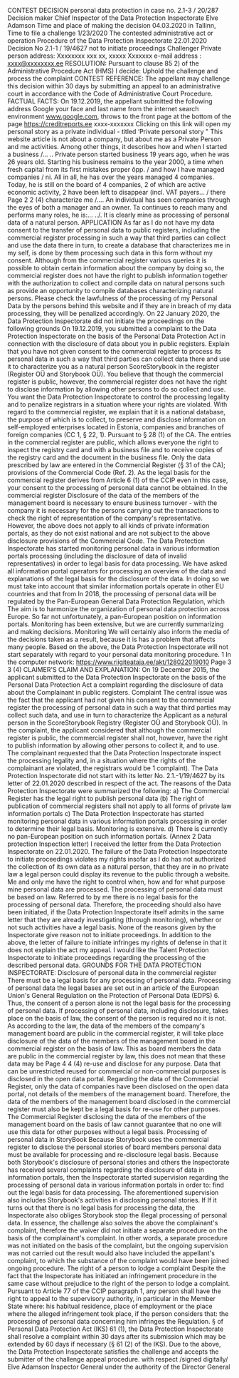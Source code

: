 CONTEST DECISION
personal data protection in case no. 2.1-3 / 20/287
Decision maker
Chief Inspector of the Data Protection Inspectorate Elve Adamson
Time and place of making the decision 04.03.2020 in Tallinn,
Time to file a challenge
1/23/2020
The contested administrative act or
operation
Procedure of the Data Protection Inspectorate 22.01.2020
Decision No 2.1-1 / 19/4627 not to initiate proceedings
Challenger
Private person
address: Xxxxxxxx xxx xx, xxxxx Xxxxxxx
e-mail address : xxxx@xxxxxxxx.ee
RESOLUTION:
Pursuant to clause 85 2) of the Administrative Procedure Act (HMS)
I decide:
Uphold the challenge and process the complaint
CONTEST REFERENCE:
The appellant may challenge this decision within 30 days by submitting
an appeal to an administrative court in accordance with the Code of Administrative Court Procedure.
FACTUAL FACTS:
On 19.12.2019, the appellant submitted the following address
Google your face and last name from the internet search environment www.google.com, throws
to the front page at the bottom of the page https://creditreports.ee xxxx-xxxxxxx
Clicking on this link will open my personal story as a private individual - titled ‘Private
personal story "
This website article is not about a company, but about me as a Private Person and me
activities. Among other things, it describes how and when I started a business /… .. Private person
started business 19 years ago, when he was 26 years old. Starting his business remains
to the year 2000, a time when fresh capital from its first mistakes proper
õpp. / and how I have managed companies / ni. All in all, he has over the years
managed 4 companies. Today, he is still on the board of 4 companies, 2 of which are active
economic activity, 2 have been left to disappear (incl. VAT payers… / there
Page 2
2 (4)
characterize me /…. An individual has seen companies through the eyes of both a manager and an owner. Ta
continues to reach many and performs many roles, he is:… ../. It is clearly mine as
processing of personal data of a natural person. APPLICATION As far as I do not have my data
consent to the transfer of personal data to public registers, including the commercial register
processing in such a way that third parties can collect and use the data there
in turn, to create a database that characterizes me in my self, is done by them
processing such data in this form without my consent. Although from the commercial register various queries
it is possible to obtain certain information about the company by doing so, the commercial register does not have the right to publish information
together with the authorization to collect and compile data on natural persons such as
provide an opportunity to compile databases characterizing natural persons. Please check
the lawfulness of the processing of my Personal Data by the persons behind this website
and if they are in breach of my data processing, they will be penalized accordingly.
On 22 January 2020, the Data Protection Inspectorate did not initiate the proceedings on the following grounds
On 19.12.2019, you submitted a complaint to the Data Protection Inspectorate on the basis of the Personal Data Protection Act
in connection with the disclosure of data about you in public registers. Explain that you have not given
consent to the commercial register to process its personal data in such a way that third parties can
collect data there and use it to characterize you as a natural person
ScoreStorybook in the register (Register OÜ and Storybook OÜ). You believe that though
the commercial register is public, however, the commercial register does not have the right to disclose information by allowing other persons to do so
collect and use. You want the Data Protection Inspectorate to control the processing
legality and to penalize registrars in a situation where your rights are violated.
With regard to the commercial register, we explain that it is a national database, the purpose of which is to collect,
to preserve and disclose information on self-employed enterprises located in Estonia,
companies and branches of foreign companies (CC 1, § 22, 1). Pursuant to § 28 (1) of the CA.
The entries in the commercial register are public, which allows everyone the right to inspect the registry card and
with a business file and to receive copies of the registry card and the document in the business file.
Only the data prescribed by law are entered in the Commercial Register (§ 31 of the CA);
provisions of the Commercial Code (Ref. 2). As the legal basis for the commercial register derives from Article 6 (1) of the CCIP
even in this case, your consent to the processing of personal data cannot be obtained. In the commercial register
Disclosure of the data of the members of the management board is necessary to ensure business turnover - with the company
it is necessary for the persons carrying out the transactions to check the right of representation of the company's representative.
However, the above does not apply to all kinds of private information portals, as they do not exist
national and are not subject to the above disclosure provisions of the Commercial Code.
The Data Protection Inspectorate has started monitoring personal data in various information portals
processing (including the disclosure of data of invalid representatives) in order to
legal basis for data processing. We have asked all information portal operators for processing
an overview of the data and explanations of the legal basis for the disclosure of the data. In doing so
we must take into account that similar information portals operate in other EU countries and that from
In 2018, the processing of personal data will be regulated by the Pan-European General Data Protection Regulation, which
The aim is to harmonize the organization of personal data protection across Europe. So far not
unfortunately, a pan-European position on information portals.
Monitoring has been extensive, but we are currently summarizing and making decisions. Monitoring
We will certainly also inform the media of the decisions taken as a result, because it is
has a problem that affects many people.
Based on the above, the Data Protection Inspectorate will not start separately with regard to your personal data
monitoring procedure.
1 In the computer network: https://www.riigiteataja.ee/akt/128022019010
Page 3
3 (4)
CLAIMER'S CLAIM AND EXPLANATION:
On 19 December 2015, the applicant submitted to the Data Protection Inspectorate on the basis of the Personal Data Protection Act
a complaint regarding the disclosure of data about the Complainant in public registers. Complaint
The central issue was the fact that the applicant had not given his consent to the commercial register
the processing of personal data in such a way that third parties may collect such data, and
use in turn to characterize the Applicant as a natural person in the ScoreStorybook Registry
(Register OÜ and Storybook OÜ). In the complaint, the applicant considered that although the commercial register is
public, the commercial register shall not, however, have the right to publish information by allowing other persons to collect it, and
to use. The complainant requested that the Data Protection Inspectorate inspect the processing
legality and, in a situation where the rights of the complainant are violated, the registrars would be
1 complaint).
The Data Protection Inspectorate did not start with its letter No. 2.1.-1/19/4627 by its letter of 22.01.2020
described in respect of the act. The reasons of the Data Protection Inspectorate were summarized
the following:
a) The Commercial Register has the legal right to publish personal data
(b) The right of publication of commercial registers shall not apply to all forms of private law
information portals
c) The Data Protection Inspectorate has started monitoring personal data in various information portals
processing in order to determine their legal basis. Monitoring is extensive.
d) There is currently no pan-European position on such information portals. (Annex 2 Data protection
Inspection letter)
I received the letter from the Data Protection Inspectorate on 22.01.2020.
The failure of the Data Protection Inspectorate to initiate proceedings violates my rights insofar as I do
has not authorized the collection of its own data as a natural person, that they are in no private law
a legal person could display its revenue to the public through a website.
Me and only me have the right to control when, how and for what purpose mine
personal data are processed. The processing of personal data must be based on law. Referred to by me
there is no legal basis for the processing of personal data. Therefore, the proceeding should also have been initiated,
if the Data Protection Inspectorate itself admits in the same letter that they are already investigating (through monitoring),
whether or not such activities have a legal basis. None of the reasons given by the Inspectorate
give reason not to initiate proceedings.
In addition to the above, the letter of failure to initiate infringes my rights of defense in that it does not explain the act
my appeal.
I would like the Talent Protection Inspectorate to initiate proceedings regarding the processing of the described personal data.
GROUNDS FOR THE DATA PROTECTION INSPECTORATE:
Disclosure of personal data in the commercial register
There must be a legal basis for any processing of personal data. Processing of personal data
the legal bases are set out in an article of the European Union's General Regulation on the Protection of Personal Data (EDPS)
6. Thus, the consent of a person alone is not the legal basis for the processing of personal data. If
processing of personal data, including disclosure, takes place on the basis of law, the consent of the person is required
no it is not.
As according to the law, the data of the members of the company's management board are public in the commercial register, it will take place
disclosure of the data of the members of the management board in the commercial register on the basis of law. This as board members
the data are public in the commercial register by law, this does not mean that these data may be
Page 4
4 (4)
re-use and disclose for any purpose. Data that can be unrestricted
reused for commercial or non-commercial purposes is disclosed in the open data portal.
Regarding the data of the Commercial Register, only the data of companies have been disclosed on the open data portal, not
details of the members of the management board. Therefore, the data of the members of the management board disclosed in the commercial register must also be kept
be a legal basis for re-use for other purposes.
The Commercial Register disclosing the data of the members of the management board on the basis of law cannot guarantee that no one will
use this data for other purposes without a legal basis.
Processing of personal data in StoryBook
Because Storybook uses the commercial register to disclose the personal stories of board members
personal data must be available for processing and re-disclosure
legal basis. Because both Storybook's disclosure of personal stories and others
the Inspectorate has received several complaints regarding the disclosure of data in information portals, then
the Inspectorate started supervision regarding the processing of personal data in various information portals in order to:
find out the legal basis for data processing.
The aforementioned supervision also includes Storybook's activities in disclosing personal stories. If
If it turns out that there is no legal basis for processing the data, the Inspectorate also obliges Storybook
stop the illegal processing of personal data. In essence, the challenge also solves the above
the complainant's complaint, therefore the waiver did not initiate a separate procedure on the basis of the complainant's complaint.
In other words, a separate procedure was not initiated on the basis of the complaint, but the ongoing supervision was not carried out
the result would also have included the appellant's complaint, to which the substance of the complaint would have been joined
ongoing procedure.
The right of a person to lodge a complaint
Despite the fact that the Inspectorate has initiated an infringement procedure in the same case
without prejudice to the right of the person to lodge a complaint. Pursuant to Article 77 of the CCIP
paragraph 1, any person shall have the right to appeal to the supervisory authority, in particular in the Member State where:
his habitual residence, place of employment or the place where the alleged infringement took place, if the person considers that:
the processing of personal data concerning him infringes the Regulation. § of Personal Data Protection Act (IKS)
61 (1), the Data Protection Inspectorate shall resolve a complaint within 30 days after its submission
which may be extended by 60 days if necessary (§ 61 (2) of the IKS).
Due to the above, the Data Protection Inspectorate satisfies the challenge and accepts the submitter of the challenge
appeal procedure.
with respect
/signed digitally/
Elve Adamson
Inspector General
under the authority of the Director General
